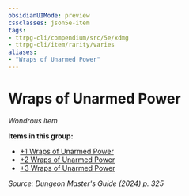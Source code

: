 ```yaml
---
obsidianUIMode: preview
cssclasses: json5e-item
tags:
- ttrpg-cli/compendium/src/5e/xdmg
- ttrpg-cli/item/rarity/varies
aliases: 
- "Wraps of Unarmed Power"
---
```

# Wraps of Unarmed Power
*Wondrous item*  



**Items in this group:**

- [+1 Wraps of Unarmed Power](/3-Mechanics/CLI/items/1-wraps-of-unarmed-power-xdmg.md)
- [+2 Wraps of Unarmed Power](/3-Mechanics/CLI/items/2-wraps-of-unarmed-power-xdmg.md)
- [+3 Wraps of Unarmed Power](/3-Mechanics/CLI/items/3-wraps-of-unarmed-power-xdmg.md)

*Source: Dungeon Master's Guide (2024) p. 325*